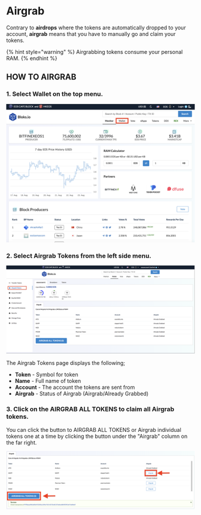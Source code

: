 # Airgrab

Contrary to **airdrops** where the tokens are automatically dropped to your account, **airgrab** means that you have to manually go and claim your tokens.

{% hint style="warning" %}
Airgrabbing tokens consume your personal RAM.&#x20;
{% endhint %}

## HOW TO AIRGRAB

### 1. Select **Wallet** on the top menu.

![](<../.gitbook/assets/image (150).png>)

### 2. Select **Airgrab Tokens** from the left side menu.

![](<../.gitbook/assets/image (217).png>)

The Airgrab Tokens page displays the following;

* **Token** - Symbol for token
* **Name** - Full name of token
* **Account** - The account the tokens are sent from
* **Airgrab** - Status of Airgrab (Airgrab/Already Grabbed)

### 3. Click on the AIRGRAB ALL TOKENS to claim all Airgrab tokens.

You can click the button to AIRGRAB ALL TOKENS or Airgrab individual tokens one at a time by clicking the button under the "Airgrab" column on the far right.&#x20;

![](<../.gitbook/assets/image (193).png>)

